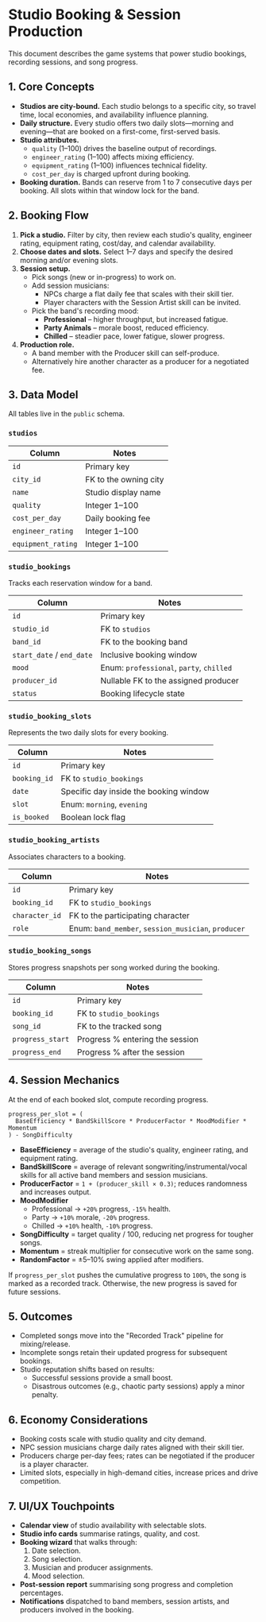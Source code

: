 # Studio Booking & Session Production

This document describes the game systems that power studio bookings, recording sessions, and song progress.

## 1. Core Concepts
- **Studios are city-bound.** Each studio belongs to a specific city, so travel time, local economies, and availability influence planning.
- **Daily structure.** Every studio offers two daily slots—morning and evening—that are booked on a first-come, first-served basis.
- **Studio attributes.**
  - `quality` (1–100) drives the baseline output of recordings.
  - `engineer_rating` (1–100) affects mixing efficiency.
  - `equipment_rating` (1–100) influences technical fidelity.
  - `cost_per_day` is charged upfront during booking.
- **Booking duration.** Bands can reserve from 1 to 7 consecutive days per booking. All slots within that window lock for the band.

## 2. Booking Flow
1. **Pick a studio.** Filter by city, then review each studio's quality, engineer rating, equipment rating, cost/day, and calendar availability.
2. **Choose dates and slots.** Select 1–7 days and specify the desired morning and/or evening slots.
3. **Session setup.**
   - Pick songs (new or in-progress) to work on.
   - Add session musicians:
     - NPCs charge a flat daily fee that scales with their skill tier.
     - Player characters with the Session Artist skill can be invited.
   - Pick the band's recording mood:
     - **Professional** – higher throughput, but increased fatigue.
     - **Party Animals** – morale boost, reduced efficiency.
     - **Chilled** – steadier pace, lower fatigue, slower progress.
4. **Production role.**
   - A band member with the Producer skill can self-produce.
   - Alternatively hire another character as a producer for a negotiated fee.

## 3. Data Model
All tables live in the `public` schema.

### `studios`
| Column | Notes |
| --- | --- |
| `id` | Primary key |
| `city_id` | FK to the owning city |
| `name` | Studio display name |
| `quality` | Integer 1–100 |
| `cost_per_day` | Daily booking fee |
| `engineer_rating` | Integer 1–100 |
| `equipment_rating` | Integer 1–100 |

### `studio_bookings`
Tracks each reservation window for a band.

| Column | Notes |
| --- | --- |
| `id` | Primary key |
| `studio_id` | FK to `studios` |
| `band_id` | FK to the booking band |
| `start_date` / `end_date` | Inclusive booking window |
| `mood` | Enum: `professional`, `party`, `chilled` |
| `producer_id` | Nullable FK to the assigned producer |
| `status` | Booking lifecycle state |

### `studio_booking_slots`
Represents the two daily slots for every booking.

| Column | Notes |
| --- | --- |
| `id` | Primary key |
| `booking_id` | FK to `studio_bookings` |
| `date` | Specific day inside the booking window |
| `slot` | Enum: `morning`, `evening` |
| `is_booked` | Boolean lock flag |

### `studio_booking_artists`
Associates characters to a booking.

| Column | Notes |
| --- | --- |
| `id` | Primary key |
| `booking_id` | FK to `studio_bookings` |
| `character_id` | FK to the participating character |
| `role` | Enum: `band_member`, `session_musician`, `producer` |

### `studio_booking_songs`
Stores progress snapshots per song worked during the booking.

| Column | Notes |
| --- | --- |
| `id` | Primary key |
| `booking_id` | FK to `studio_bookings` |
| `song_id` | FK to the tracked song |
| `progress_start` | Progress % entering the session |
| `progress_end` | Progress % after the session |

## 4. Session Mechanics
At the end of each booked slot, compute recording progress.

```
progress_per_slot = (
  BaseEfficiency * BandSkillScore * ProducerFactor * MoodModifier * Momentum
) - SongDifficulty
```

- **BaseEfficiency** = average of the studio's quality, engineer rating, and equipment rating.
- **BandSkillScore** = average of relevant songwriting/instrumental/vocal skills for all active band members and session musicians.
- **ProducerFactor** = `1 + (producer_skill × 0.3)`; reduces randomness and increases output.
- **MoodModifier**
  - Professional → `+20%` progress, `-15%` health.
  - Party → `+10%` morale, `-20%` progress.
  - Chilled → `+10%` health, `-10%` progress.
- **SongDifficulty** = target quality / 100, reducing net progress for tougher songs.
- **Momentum** = streak multiplier for consecutive work on the same song.
- **RandomFactor** = ±5–10% swing applied after modifiers.

If `progress_per_slot` pushes the cumulative progress to `100%`, the song is marked as a recorded track. Otherwise, the new progress is saved for future sessions.

## 5. Outcomes
- Completed songs move into the "Recorded Track" pipeline for mixing/release.
- Incomplete songs retain their updated progress for subsequent bookings.
- Studio reputation shifts based on results:
  - Successful sessions provide a small boost.
  - Disastrous outcomes (e.g., chaotic party sessions) apply a minor penalty.

## 6. Economy Considerations
- Booking costs scale with studio quality and city demand.
- NPC session musicians charge daily rates aligned with their skill tier.
- Producers charge per-day fees; rates can be negotiated if the producer is a player character.
- Limited slots, especially in high-demand cities, increase prices and drive competition.

## 7. UI/UX Touchpoints
- **Calendar view** of studio availability with selectable slots.
- **Studio info cards** summarise ratings, quality, and cost.
- **Booking wizard** that walks through:
  1. Date selection.
  2. Song selection.
  3. Musician and producer assignments.
  4. Mood selection.
- **Post-session report** summarising song progress and completion percentages.
- **Notifications** dispatched to band members, session artists, and producers involved in the booking.
